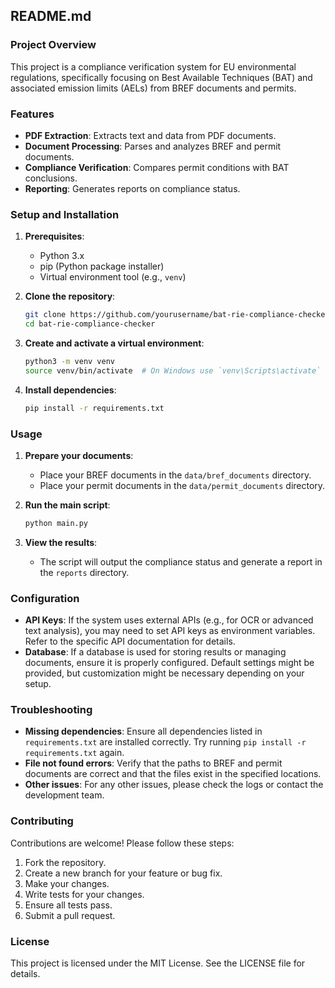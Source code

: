 ## README.md

### Project Overview

This project is a compliance verification system for EU environmental regulations, specifically focusing on Best Available Techniques (BAT) and associated emission limits (AELs) from BREF documents and permits.

### Features

- **PDF Extraction**: Extracts text and data from PDF documents.
- **Document Processing**: Parses and analyzes BREF and permit documents.
- **Compliance Verification**: Compares permit conditions with BAT conclusions.
- **Reporting**: Generates reports on compliance status.

### Setup and Installation

1.  **Prerequisites**:
    -   Python 3.x
    -   pip (Python package installer)
    -   Virtual environment tool (e.g., `venv`)

2.  **Clone the repository**:
    ```bash
    git clone https://github.com/yourusername/bat-rie-compliance-checker.git
    cd bat-rie-compliance-checker
    ```

3.  **Create and activate a virtual environment**:
    ```bash
    python3 -m venv venv
    source venv/bin/activate  # On Windows use `venv\Scripts\activate`
    ```

4.  **Install dependencies**:
    ```bash
    pip install -r requirements.txt
    ```

### Usage

1.  **Prepare your documents**:
    -   Place your BREF documents in the `data/bref_documents` directory.
    -   Place your permit documents in the `data/permit_documents` directory.

2.  **Run the main script**:
    ```bash
    python main.py
    ```

3.  **View the results**:
    -   The script will output the compliance status and generate a report in the `reports` directory.

### Configuration

-   **API Keys**: If the system uses external APIs (e.g., for OCR or advanced text analysis), you may need to set API keys as environment variables. Refer to the specific API documentation for details.
-   **Database**: If a database is used for storing results or managing documents, ensure it is properly configured. Default settings might be provided, but customization might be necessary depending on your setup.

### Troubleshooting

-   **Missing dependencies**: Ensure all dependencies listed in `requirements.txt` are installed correctly. Try running `pip install -r requirements.txt` again.
-   **File not found errors**: Verify that the paths to BREF and permit documents are correct and that the files exist in the specified locations.
-   **Other issues**: For any other issues, please check the logs or contact the development team.

### Contributing

Contributions are welcome! Please follow these steps:

1.  Fork the repository.
2.  Create a new branch for your feature or bug fix.
3.  Make your changes.
4.  Write tests for your changes.
5.  Ensure all tests pass.
6.  Submit a pull request.

### License

This project is licensed under the MIT License. See the LICENSE file for details.

